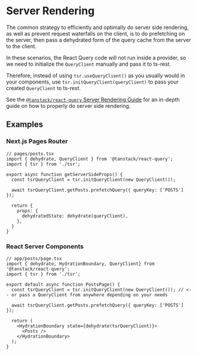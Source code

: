# Server Rendering

The common strategy to efficiently and optimally do server side rendering, as well as prevent request waterfalls on the client, is to do prefetching on the server,
then pass a dehydrated form of the query cache from the server to the client.

In these scenarios, the React Query code will not run inside a provider, so we need to initialize the `QueryClient` manually and pass it to ts-rest.

Therefore, instead of using `tsr.useQueryClient()` as you usually would in your components, use `tsr.initQueryClient(queryClient)` to pass your created `QueryClient` to ts-rest.

See the [`@tanstack/react-query` Server Rendering Guide](https://tanstack.com/query/v5/docs/framework/react/guides/ssr) for an in-depth guide on how to properly do server side rendering.

## Examples

### Next.js Pages Router

```tsx
// pages/posts.tsx
import { dehydrate, QueryClient } from '@tanstack/react-query';
import { tsr } from './tsr';

export async function getServerSideProps() {
  const tsrQueryClient = tsr.initQueryClient(new QueryClient());

  await tsrQueryClient.getPosts.prefetchQuery({ queryKey: ['POSTS'] });

  return {
    props: {
      dehydratedState: dehydrate(queryClient),
    },
  }
}
```

### React Server Components

```tsx
// app/posts/page.tsx
import { dehydrate, HydrationBoundary, QueryClient} from '@tanstack/react-query';
import { tsr } from './tsr';

export default async function PostsPage() {
  const tsrQueryClient = tsr.initQueryClient(new QueryClient()); // <-- or pass a QueryClient from anywhere depending on your needs

  await tsrQueryClient.getPosts.prefetchQuery({ queryKey: ['POSTS'] });

  return (
    <HydrationBoundary state={dehydrate(tsrQueryClient)}>
      <Posts />
    </HydrationBoundary>
  );
}
```
